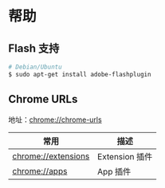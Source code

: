 # 帮助

## Flash 支持

```sh
# Debian/Ubuntu
$ sudo apt-get install adobe-flashplugin
```

## Chrome URLs

地址：[chrome://chrome-urls](chrome://chrome-urls)

| 常用                  | 描述           |
| --------------------- | -------------- |
| <chrome://extensions> | Extension 插件 |
| <chrome://apps>       | App 插件       |